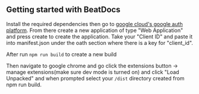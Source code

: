 ## Getting started with BeatDocs
Install the required dependencies then go to [google cloud's google auth platform](https://console.cloud.google.com/auth). From there create a new application of type "Web Application" and press create to create the application. Take your "Client ID" and paste it into manifest.json under the oath section where there is a key for "client_id". 

After run `npm run build` to create a new build

Then navigate to google chrome and go click the extensions button -> manage extensions(make sure dev mode is turned on) and click "Load Unpacked" and when prompted select your `/dist` directory created from npm run build.
